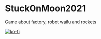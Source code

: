 # StuckOnMoon2021
Game about factory, robot waifu and rockets

[![ko-fi](https://ko-fi.com/img/githubbutton_sm.svg)](https://ko-fi.com/A0A1OY8Y)
